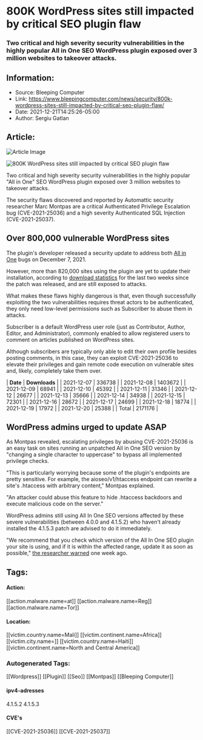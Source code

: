 # 800K WordPress sites still impacted by critical SEO plugin flaw
### Two critical and high severity security vulnerabilities in the highly popular All in One SEO WordPress plugin exposed over 3 million websites to takeover attacks.

## Information:
+ Source: Bleeping Computer
+ Link: https://www.bleepingcomputer.com/news/security/800k-wordpress-sites-still-impacted-by-critical-seo-plugin-flaw/
+ Date: 2021-12-21T14:25:26-05:00
+ Author: Sergiu Gatlan


## Article:
![Article Image](https://www.bleepstatic.com/content/hl-images/2020/09/10/WordPress.jpg)

![800K WordPress sites still impacted by critical SEO plugin flaw](https://www.bleepstatic.com/content/hl-images/2020/09/10/WordPress.jpg)


Two critical and high severity security vulnerabilities in the highly popular "All in One" SEO WordPress plugin exposed over 3 million websites to takeover attacks.


The security flaws discovered and reported by Automattic security researcher Marc Montpas are a critical Authenticated Privilege Escalation bug (CVE-2021-25036) and a high severity Authenticated SQL Injection (CVE-2021-25037).


Over 800,000 vulnerable WordPress sites
---------------------------------------


The plugin's developer released a security update to address both [All in One](https://wordpress.org/plugins/all-in-one-seo-pack/#developers) bugs on December 7, 2021.


However, more than 820,000 sites using the plugin are yet to update their installation, according to [download statistics](https://api.wordpress.org/stats/plugin/1.0/downloads.php?slug=all-in-one-seo-pack&limit=15) for the last two weeks since the patch was released, and are still exposed to attacks. 


What makes these flaws highly dangerous is that, even though successfully exploiting the two vulnerabilities requires threat actors to be authenticated, they only need low-level permissions such as Subscriber to abuse them in attacks.


Subscriber is a default WordPress user role (just as Contributor, Author, Editor, and Administrator), commonly enabled to allow registered users to comment on articles published on WordPress sites.


Although subscribers are typically only able to edit their own profile besides posting comments, in this case, they can exploit CVE-2021-25036 to elevate their privileges and gain remote code execution on vulnerable sites and, likely, completely take them over.





| **Date** | **Downloads** |
| 2021-12-07 | 336738 |
| 2021-12-08 | 1403672 |
| 2021-12-09 | 68941 |
| 2021-12-10 | 45392 |
| 2021-12-11 | 31346 |
| 2021-12-12 | 26677 |
| 2021-12-13 | 35666 |
| 2021-12-14 | 34938 |
| 2021-12-15 | 72301 |
| 2021-12-16 | 28672 |
| 2021-12-17 | 24699 |
| 2021-12-18 | 18774 |
| 2021-12-19 | 17972 |
| 2021-12-20 | 25388 |
| Total | 2171176 |


WordPress admins urged to update ASAP
-------------------------------------


As Montpas revealed, escalating privileges by abusing CVE-2021-25036 is an easy task on sites running an unpatched All in One SEO version by "changing a single character to uppercase" to bypass all implemented privilege checks.


"This is particularly worrying because some of the plugin's endpoints are pretty sensitive. For example, the aioseo/v1/htaccess endpoint can rewrite a site's .htaccess with arbitrary content," Montpas explained.


"An attacker could abuse this feature to hide .htaccess backdoors and execute malicious code on the server."


WordPress admins still using All In One SEO versions affected by these severe vulnerabilities (between 4.0.0 and 4.1.5.2) who haven't already installed the 4.1.5.3 patch are advised to do it immediately.


"We recommend that you check which version of the All In One SEO plugin your site is using, and if it is within the affected range, update it as soon as possible," [the researcher warned](http://jetpack.com/2021/12/14/severe-vulnerabilities-fixed-in-all-in-one-seo-plugin-version-4-1-5-3/) one week ago.





## Tags:

#### Action:
[[action.malware.name=at]] [[action.malware.name=Reg]] [[action.malware.name=Tor]]

#### Location:
[[victim.country.name=Mali]] [[victim.continent.name=Africa]] [[victim.city.name=]] [[victim.country.name=Haiti]] [[victim.continent.name=North and Central America]]

### Autogenerated Tags:
[[Wordpress]] [[Plugin]] [[Seo]] [[Montpas]] [[Bleeping Computer]]
#### ipv4-adresses
4.1.5.2 4.1.5.3
#### CVE's
[[CVE-2021-25036]] [[CVE-2021-25037]]

